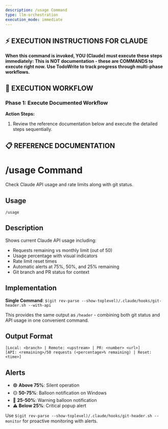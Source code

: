 ```yaml
---
description: /usage Command
type: llm-orchestration
execution_mode: immediate
---
```

## ⚡ EXECUTION INSTRUCTIONS FOR CLAUDE
**When this command is invoked, YOU (Claude) must execute these steps immediately:**
**This is NOT documentation - these are COMMANDS to execute right now.**
**Use TodoWrite to track progress through multi-phase workflows.**

## 🚨 EXECUTION WORKFLOW

### Phase 1: Execute Documented Workflow

**Action Steps:**
1. Review the reference documentation below and execute the detailed steps sequentially.

## 📋 REFERENCE DOCUMENTATION

# /usage Command

Check Claude API usage and rate limits along with git status.

## Usage

```
/usage
```

## Description

Shows current Claude API usage including:
- Requests remaining vs monthly limit (out of 50)
- Usage percentage with visual indicators
- Rate limit reset times
- Automatic alerts at 75%, 50%, and 25% remaining
- Git branch and PR status for context

## Implementation

**Single Command**: `$(git rev-parse --show-toplevel)/.claude/hooks/git-header.sh --with-api`

This provides the same output as `/header` - combining both git status and API usage in one convenient command.

## Output Format

```
[Local: <branch> | Remote: <upstream> | PR: <number> <url>]
[API: <remaining>/50 requests (<percentage>% remaining) | Reset: <time>]
```

## Alerts

- 🟢 **Above 75%**: Silent operation
- 🟡 **50-75%**: Balloon notification on Windows
- 🔴 **25-50%**: Warning balloon notification
- ⚠️ **Below 25%**: Critical popup alert

Use `$(git rev-parse --show-toplevel)/.claude/hooks/git-header.sh --monitor` for proactive monitoring with alerts.
